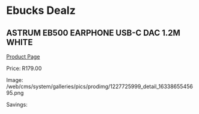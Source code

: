 
# Ebucks Dealz
## ASTRUM EB500 EARPHONE USB-C DAC 1.2M WHITE
[Product Page](https://www.ebucks.com/web/shop/productSelected.do?prodId=1227725999&catId=1207273786)

Price: R179.00

Image: /web/cms/system/galleries/pics/prodimg/1227725999_detail_1633865545695.png

Savings: 


	